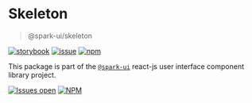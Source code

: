# Skeleton
> @spark-ui/skeleton

[![storybook](https://img.shields.io/badge/storybook-black?logo=storybook)](https://sparkui.vercel.app/?path=/docs/components-skeleton--docs)
[![issue](https://img.shields.io/badge/report%20a%20bug-black?logo=openbugbounty&logoColor=red)](https://github.com/adevinta/spark/issues/new?&projects=4&template=bug-report.yml&assignees=&labels=Component,Component%3A%20skeleton)
[![npm](https://img.shields.io/npm/dt/%40spark-ui/skeleton?logo=npm&labelColor=black)](https://www.npmjs.com/package/@spark-ui/skeleton)


This package is part of the [`@spark-ui`](https://github.com/adevinta/spark) react-js user interface component library project.

[![Issues open](https://img.shields.io/github/issues-search/adevinta/spark?query=is%3Aopen%20label%3A%22Component%3A%20skeleton%22&logo=openbugbounty&logoColor=red&label=issues%20open&color=red)](https://github.com/adevinta/spark/issues?q=is%3Aopen+label%3AComponent%3A%20skeleton)
[![NPM](https://img.shields.io/npm/l/%40spark-ui%2Fskeleton)](https://github.com/adevinta/spark/blob/main/packages/components/skeleton/LICENSE.md)
